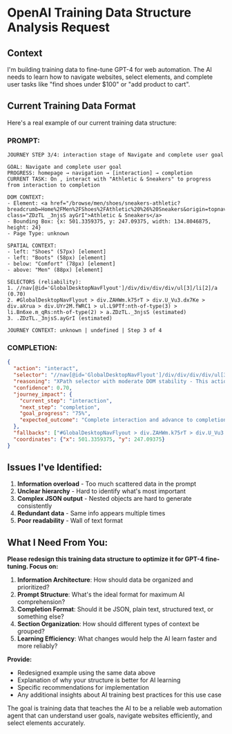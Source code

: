 # OpenAI Training Data Structure Analysis Request

## Context
I'm building training data to fine-tune GPT-4 for web automation. The AI needs to learn how to navigate websites, select elements, and complete user tasks like "find shoes under $100" or "add product to cart".

## Current Training Data Format
Here's a real example of our current training data structure:

### PROMPT:
```
JOURNEY STEP 3/4: interaction stage of Navigate and complete user goal

GOAL: Navigate and complete user goal
PROGRESS: homepage → navigation → [interaction] → completion
CURRENT TASK: On , interact with "Athletic & Sneakers" to progress from interaction to completion

DOM CONTEXT:
- Element: <a href="/browse/men/shoes/sneakers-athletic?breadcrumb=Home%2FMen%2FShoes%2FAthletic%20%26%20Sneakers&origin=topnav" class="ZDzTL _3njsS ayGrI">Athletic & Sneakers</a>
- Bounding Box: {x: 501.3359375, y: 247.09375, width: 134.8046875, height: 24}
- Page Type: unknown

SPATIAL CONTEXT:
- left: "Shoes" (57px) [element]
- left: "Boots" (58px) [element]
- below: "Comfort" (78px) [element]
- above: "Men" (88px) [element]

SELECTORS (reliability):
1. //nav[@id='GlobalDesktopNavFlyout']/div/div/div/div/ul[3]/li[2]/a (0.70)
2. #GlobalDesktopNavFlyout > div.ZAHWm.k75rT > div.U_Vu3.dx7Ke > div.aXrua > div.UYr2M.fWRC1 > ul.L9PTf:nth-of-type(3) > li.Bn6xe.m_qRs:nth-of-type(2) > a.ZDzTL._3njsS (estimated)
3. .ZDzTL._3njsS.ayGrI (estimated)

JOURNEY CONTEXT: unknown | undefined | Step 3 of 4
```

### COMPLETION:
```json
{
  "action": "interact",
  "selector": "//nav[@id='GlobalDesktopNavFlyout']/div/div/div/div/ul[3]/li[2]/a",
  "reasoning": "XPath selector with moderate DOM stability - This action progresses the user journey toward: Navigate and complete user goal",
  "confidence": 0.70,
  "journey_impact": {
    "current_step": "interaction",
    "next_step": "completion",
    "goal_progress": "75%",
    "expected_outcome": "Complete interaction and advance to completion"
  },
  "fallbacks": ["#GlobalDesktopNavFlyout > div.ZAHWm.k75rT > div.U_Vu3.dx7Ke > div.aXrua > div.UYr2M.fWRC1 > ul.L9PTf:nth-of-type(3) > li.Bn6xe.m_qRs:nth-of-type(2) > a.ZDzTL._3njsS", ".ZDzTL._3njsS.ayGrI"],
  "coordinates": {"x": 501.3359375, "y": 247.09375}
}
```

## Issues I've Identified:
1. **Information overload** - Too much scattered data in the prompt
2. **Unclear hierarchy** - Hard to identify what's most important
3. **Complex JSON output** - Nested objects are hard to generate consistently
4. **Redundant data** - Same info appears multiple times
5. **Poor readability** - Wall of text format

## What I Need From You:

**Please redesign this training data structure to optimize it for GPT-4 fine-tuning. Focus on:**

1. **Information Architecture**: How should data be organized and prioritized?
2. **Prompt Structure**: What's the ideal format for maximum AI comprehension?
3. **Completion Format**: Should it be JSON, plain text, structured text, or something else?
4. **Section Organization**: How should different types of context be grouped?
5. **Learning Efficiency**: What changes would help the AI learn faster and more reliably?

**Provide:**
- Redesigned example using the same data above
- Explanation of why your structure is better for AI learning
- Specific recommendations for implementation
- Any additional insights about AI training best practices for this use case

The goal is training data that teaches the AI to be a reliable web automation agent that can understand user goals, navigate websites efficiently, and select elements accurately.
